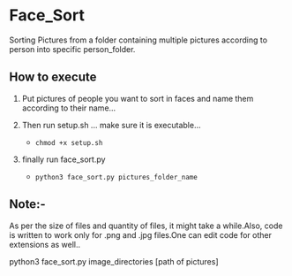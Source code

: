# Face_Sort  
Sorting Pictures from a folder containing multiple pictures according to person into specific person_folder.  

## How to execute  
1. Put pictures of people you want to sort in faces and name them according to their name...  

2. Then run setup.sh ... make sure it is executable...  
	* `chmod +x setup.sh`

3. finally run face_sort.py  
	* `python3 face_sort.py pictures_folder_name` 

## Note:-  
As per the size of files and quantity of files, it might take a while.Also, code is written to work only for .png and .jpg files.One can edit code for other extensions as well..

python3 face_sort.py image_directories [path of pictures]
